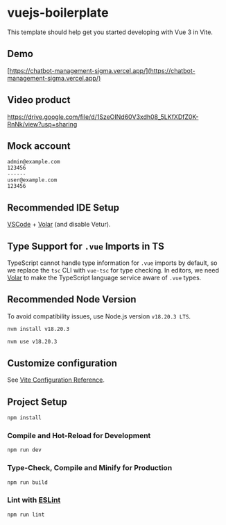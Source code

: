 # vuejs-boilerplate

This template should help get you started developing with Vue 3 in Vite.

## Demo

[https://chatbot-management-sigma.vercel.app/](https://chatbot-management-sigma.vercel.app/)

## Video product
https://drive.google.com/file/d/1SzeOINd60V3xdh08_5LKfXDfZ0K-RnNk/view?usp=sharing

## Mock account

```
admin@example.com
123456
------
user@example.com
123456
```

## Recommended IDE Setup

[VSCode](https://code.visualstudio.com/) + [Volar](https://marketplace.visualstudio.com/items?itemName=Vue.volar) (and disable Vetur).

## Type Support for `.vue` Imports in TS

TypeScript cannot handle type information for `.vue` imports by default, so we replace the `tsc` CLI with `vue-tsc` for type checking. In editors, we need [Volar](https://marketplace.visualstudio.com/items?itemName=Vue.volar) to make the TypeScript language service aware of `.vue` types.

## Recommended Node Version

To avoid compatibility issues, use Node.js version `v18.20.3 LTS`.

```sh
nvm install v18.20.3

nvm use v18.20.3
```

## Customize configuration

See [Vite Configuration Reference](https://vitejs.dev/config/).

## Project Setup

```sh
npm install
```

### Compile and Hot-Reload for Development

```sh
npm run dev
```

### Type-Check, Compile and Minify for Production

```sh
npm run build
```

### Lint with [ESLint](https://eslint.org/)

```sh
npm run lint
```
